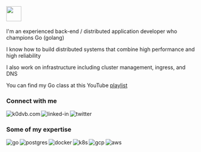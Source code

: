 ## <img src="https://github.com/egonelbre/gophers/blob/10cc13c5e29555ec23f689dc985c157a8d4692ab/vector/friends/liberty.svg" width="40">
I'm an experienced back-end / distributed application developer who champions Go (golang)

I know how to build distributed systems that combine high performance and high reliability

I also work on infrastructure including cluster management, ingress, and DNS

You can find my Go class at this YouTube [playlist](https://www.youtube.com/playlist?list=PLoILbKo9rG3skRCj37Kn5Zj803hhiuRK6)

### Connect with me
[<img align="left" alt="k0dvb.com" src="https://img.shields.io/badge/kodvb-green.svg?&style=for-the-badge&logo=wordpress&logoColor=white" />](https://www.k0dvb.com)

[<img align="left" alt="linked-in" src="https://img.shields.io/badge/linkedin-%230077B5.svg?&style=for-the-badge&logo=linkedin&logoColor=white" />](https://www.linkedin.com/in/matthew-holiday-5a08ba3)

[<img align="left" alt="twitter" src="https://img.shields.io/badge/twitter-%231DA1F2.svg?&style=for-the-badge&logo=twitter&logoColor=white" />](https://twitter.com/k0dvb)

<br>

### Some of my expertise
[<img align="left" alt="go" src="https://img.shields.io/badge/go-%231DA1F2.svg?&style=for-the-badge&logo=go&logoColor=white" />](https://golang.org)  

[<img align="left" alt="postgres" src="https://img.shields.io/badge/postgres-%23316192.svg?&style=for-the-badge&logo=postgresql&logoColor=white" />](https://www.postgresql.org)

[<img align="left" alt="docker" src="https://img.shields.io/badge/docker%20-%2343853D.svg?&style=for-the-badge&logo=docker&logoColor=white" />](https://www.docker.com)

[<img align="left" alt="k8s" src="https://img.shields.io/badge/kubernetes-%23326ce5.svg?style=for-the-badge&logo=kubernetes&logoColor=white" />](https://kubernetes.io)

<img align="left" alt="gcp" src="https://img.shields.io/badge/Google%20Cloud-gray?logo=googlecloud&logoColor=white&style=for-the-badge" />

<img align="left" alt="aws" src="https://img.shields.io/badge/Amazon%20AWS-%23232F3E?logo=amazon-aws&logoColor=white&style=for-the-badge" />

<!--
**matt4biz/matt4biz** is a ✨ _special_ ✨ repository because its `README.md` (this file) appears on your GitHub profile.

Here are some ideas to get you started:

- 🔭 I’m currently working on ...
- 🌱 I’m currently learning ...
- 👯 I’m looking to collaborate on ...
- 🤔 I’m looking for help with ...
- 💬 Ask me about ...
- 📫 How to reach me: ...
- 😄 Pronouns: ...
- ⚡ Fun fact: ...
-->
